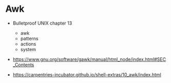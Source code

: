 # Awk

- Bulletproof UNIX chapter 13
    - awk
    - patterns
    - actions
    - system


- https://www.gnu.org/software/gawk/manual/html_node/index.html#SEC_Contents
- https://carpentries-incubator.github.io/shell-extras/10_awk/index.html
